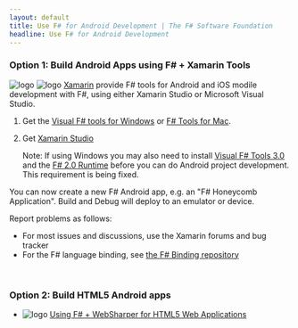 ```yaml
---
layout: default
title: Use F# for Android Development | The F# Software Foundation
headline: Use F# for Android Development
---
```


### Option 1: Build Android Apps using F# + Xamarin Tools 

![logo](/images/thumbs/xamarin-studio.png)&nbsp;![logo](/images/thumbs/vstudio.png)&nbsp;[Xamarin](http://xamarin.com) provide F# tools for  Android and iOS modile development with F#, using either Xamarin Studio or Microsoft Visual Studio.

1. Get the [Visual F# tools for Windows](/use/windows) or [F# Tools for Mac](/use/mac). 


2. Get [Xamarin Studio](http://xamarin.com/download)

   Note: If using Windows you may also need to install [Visual F# Tools 3.0](http://www.microsoft.com/web/gallery/install.aspx?appid=FSharpVWD11) and the 
   [F# 2.0 Runtime](http://www.microsoft.com/en-us/download/details.aspx?id=13450) before you can do Android project
   development. This requirement is being fixed.


You can now create a new F# Android app, e.g. an "F# Honeycomb Application". Build and Debug will deploy to an emulator or device.

Report problems as follows:

* For most issues and discussions, use the Xamarin forums and bug tracker
* For the F# language binding, see [the F# Binding repository](http://github.com/fsharp/fsharpbinding)

<br />

### Option 2: Build HTML5 Android apps 

* ![logo](/images/thumbs/WebSharper.png)&nbsp;[Using F# + WebSharper for HTML5 Web Applications](/use/html5)
